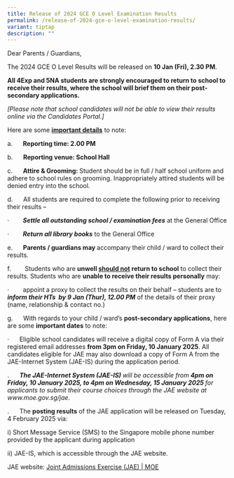 ```yaml
---
title: Release of 2024 GCE O Level Examination Results
permalink: /release-of-2024-gce-o-level-examination-results/
variant: tiptap
description: ""
---
```

<p>Dear Parents / Guardians,</p>
<p></p>
<p>The 2024 GCE O Level Results will be released on <strong>10 Jan (Fri), 2.30 PM</strong>.</p>
<p></p>
<p><strong>All 4Exp and 5NA students are strongly encouraged to return to school to receive their results, where the school will brief them on their post-secondary applications.</strong>
</p>
<p><em>[Please note that school candidates will not be able to view their results online via the Candidates Portal.]</em>
</p>
<p></p>
<p>Here are some <strong><u>important details</u></strong> to note:</p>
<p>a.&nbsp;&nbsp;&nbsp;&nbsp;&nbsp; <strong>Reporting time: 2.00 PM</strong>
</p>
<p>b.&nbsp;&nbsp;&nbsp;&nbsp;&nbsp; <strong>Reporting venue: School Hall</strong>
</p>
<p>c.&nbsp;&nbsp;&nbsp;&nbsp;&nbsp;&nbsp;<strong>Attire &amp; Grooming: </strong>Student
should be in full / half school uniform and adhere to school rules on grooming.
Inappropriately attired students will be denied entry into the school.</p>
<p></p>
<p>d.&nbsp;&nbsp;&nbsp;&nbsp;&nbsp; All students are required to complete
the following prior to receiving their results –</p>
<p>·&nbsp;&nbsp;&nbsp;&nbsp;&nbsp;&nbsp;&nbsp; <strong><em>Settle all outstanding school / examination fees</em></strong> at
the General Office</p>
<p>·&nbsp;&nbsp;&nbsp;&nbsp;&nbsp;&nbsp;&nbsp; <strong><em>Return all library books</em></strong> to
the General Office</p>
<p></p>
<p>e.&nbsp;&nbsp;&nbsp;&nbsp;&nbsp; <strong>Parents / guardians may </strong>accompany
their child / ward to collect their results.</p>
<p></p>
<p>f.&nbsp;&nbsp;&nbsp;&nbsp;&nbsp;&nbsp;&nbsp; Students who are <strong>unwell <u>should not</u> return to school</strong> to
collect their results. Students who are <strong>unable to receive their results personally</strong> may:</p>
<p>· &nbsp;&nbsp;&nbsp;&nbsp;&nbsp;&nbsp;&nbsp;appoint<strong><em> </em></strong>a
proxy to collect the results on their behalf – students are to <strong><em>inform their HTs &nbsp;by 9 Jan (Thur), 12.00 PM</em></strong> of
the details of their proxy (name, relationship &amp; contact no.)</p>
<p></p>
<p>g.&nbsp;&nbsp;&nbsp;&nbsp;&nbsp; With regards to your child / ward’s <strong>post-secondary applications</strong>,
here are some <strong>important dates</strong> to note:</p>
<p>·&nbsp;&nbsp;&nbsp;&nbsp;&nbsp; Eligible school candidates will receive
a digital copy of Form A via their registered email addresses <strong>from 3pm on Friday, 10 January 2025</strong>.
All candidates eligible for JAE may also download a copy of Form A from
the JAE-Internet System (JAE-IS) during the application period.</p>
<p>.&nbsp;&nbsp;&nbsp;&nbsp;&nbsp; <strong><em>The JAE-Internet System (JAE-IS) </em></strong><em>will be accessible from</em><strong><em> 4pm on Friday, 10 January 2025, to 4pm on Wednesday, 15 January 2025 </em></strong><em>for applicants to submit their course choices through the JAE website at <a rel="noopener noreferrer nofollow" target="_blank">www.moe.gov.sg/jae</a>.</em>
</p>
<p>.&nbsp;&nbsp;&nbsp;&nbsp;&nbsp; The <strong>posting results</strong> of
the JAE application will be released on Tuesday, 4 February 2025 via:</p>
<p></p>
<p>i) Short Message Service (SMS) to the Singapore mobile phone number provided
by the applicant during application</p>
<p></p>
<p>ii) JAE-IS, which is accessible through the JAE website.</p>
<p></p>
<p>JAE website: <a href="https://www.moe.gov.sg/post-secondary/admissions/jae" rel="noopener noreferrer nofollow" target="_blank">Joint Admissions Exercise (JAE) | MOE</a>
</p>